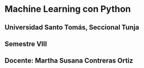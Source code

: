 # Machine Learning con Python

## Universidad Santo Tomás, Seccional Tunja

## Semestre VIII

## Docente: Martha Susana Contreras Ortiz